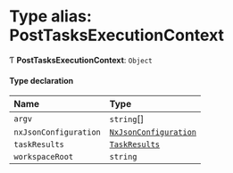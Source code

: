 # Type alias: PostTasksExecutionContext

Ƭ **PostTasksExecutionContext**: `Object`

#### Type declaration

| Name                  | Type                                                                              |
| :-------------------- | :-------------------------------------------------------------------------------- |
| `argv`                | `string`[]                                                                        |
| `nxJsonConfiguration` | [`NxJsonConfiguration`](/reference/core-api/devkit/documents/NxJsonConfiguration) |
| `taskResults`         | [`TaskResults`](/reference/core-api/devkit/documents/TaskResults)                 |
| `workspaceRoot`       | `string`                                                                          |
